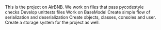 This is the project on AirBNB. We work on files that pass pycodestyle checks
Develop unittests files
Work on BaseModel
Create simple flow of serialization and deserialization
Create objects, classes, consoles and user.
Create a storage system for the project as well.
